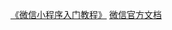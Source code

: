 [《微信小程序入门教程》](https://github.com/ruanyf/wechat-miniprogram-demos)
[微信官方文档](https://developers.weixin.qq.com/miniprogram/dev/framework/)
